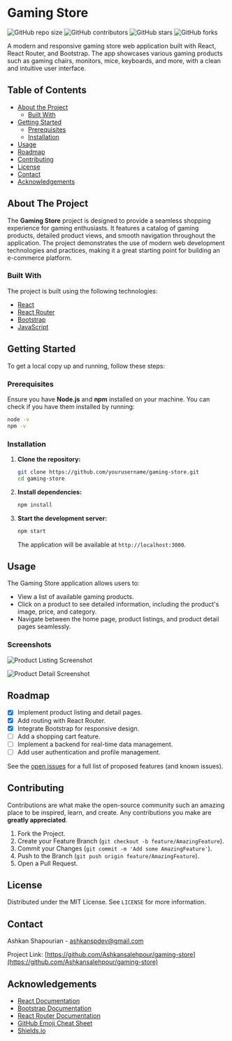 # Gaming Store

![GitHub repo size](https://img.shields.io/github/repo-size/Ashkansalehpour/gaming-store)
![GitHub contributors](https://img.shields.io/github/contributors/Ashkansalehpour/gaming-store)
![GitHub stars](https://img.shields.io/github/stars/Ashkansalehpour/gaming-store?style=social)
![GitHub forks](https://img.shields.io/github/forks/Ashkansalehpour/gaming-store?style=social)

A modern and responsive gaming store web application built with React, React Router, and Bootstrap. The app showcases various gaming products such as gaming chairs, monitors, mice, keyboards, and more, with a clean and intuitive user interface.

## Table of Contents

- [About the Project](#about-the-project)
  - [Built With](#built-with)
- [Getting Started](#getting-started)
  - [Prerequisites](#prerequisites)
  - [Installation](#installation)
- [Usage](#usage)
- [Roadmap](#roadmap)
- [Contributing](#contributing)
- [License](#license)
- [Contact](#contact)
- [Acknowledgements](#acknowledgements)

## About The Project

The **Gaming Store** project is designed to provide a seamless shopping experience for gaming enthusiasts. It features a catalog of gaming products, detailed product views, and smooth navigation throughout the application. The project demonstrates the use of modern web development technologies and practices, making it a great starting point for building an e-commerce platform.

### Built With

The project is built using the following technologies:

- [React](https://reactjs.org/)
- [React Router](https://reactrouter.com/)
- [Bootstrap](https://getbootstrap.com/)
- [JavaScript](https://www.javascript.com/)

## Getting Started

To get a local copy up and running, follow these steps:

### Prerequisites

Ensure you have **Node.js** and **npm** installed on your machine. You can check if you have them installed by running:

```bash
node -v
npm -v
```

### Installation

1. **Clone the repository:**

   ```bash
   git clone https://github.com/yourusername/gaming-store.git
   cd gaming-store
   ```

2. **Install dependencies:**

   ```bash
   npm install
   ```

3. **Start the development server:**

   ```bash
   npm start
   ```

   The application will be available at `http://localhost:3000`.

## Usage

The Gaming Store application allows users to:

- View a list of available gaming products.
- Click on a product to see detailed information, including the product's image, price, and category.
- Navigate between the home page, product listings, and product detail pages seamlessly.

### Screenshots

![Product Listing Screenshot](public/screenshots/product-listing.png)

![Product Detail Screenshot](public/screenshots/product-detail.png)

## Roadmap

- [x] Implement product listing and detail pages.
- [x] Add routing with React Router.
- [x] Integrate Bootstrap for responsive design.
- [ ] Add a shopping cart feature.
- [ ] Implement a backend for real-time data management.
- [ ] Add user authentication and profile management.

See the [open issues](https://github.com/yourusername/gaming-store/issues) for a full list of proposed features (and known issues).

## Contributing

Contributions are what make the open-source community such an amazing place to be inspired, learn, and create. Any contributions you make are **greatly appreciated**.

1. Fork the Project.
2. Create your Feature Branch (`git checkout -b feature/AmazingFeature`).
3. Commit your Changes (`git commit -m 'Add some AmazingFeature'`).
4. Push to the Branch (`git push origin feature/AmazingFeature`).
5. Open a Pull Request.

## License

Distributed under the MIT License. See `LICENSE` for more information.

## Contact

Ashkan Shapourian - [ashkanspdev@gmail.com](mailto:ashkanspdev@gmail.com)

Project Link: [https://github.com/Ashkansalehpour/gaming-store](https://github.com/Ashkansalehpour/gaming-store)

## Acknowledgements

- [React Documentation](https://reactjs.org/docs/getting-started.html)
- [Bootstrap Documentation](https://getbootstrap.com/docs/5.0/getting-started/introduction/)
- [React Router Documentation](https://reactrouter.com/docs/en/v6)
- [GitHub Emoji Cheat Sheet](https://github.com/ikatyang/emoji-cheat-sheet)
- [Shields.io](https://shields.io/)

